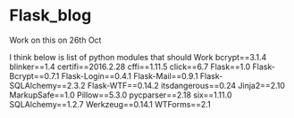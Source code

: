 # Flask_blog

Work on this on 26th Oct

I think below is list of python modules that should Work
bcrypt==3.1.4
blinker==1.4
certifi==2016.2.28
cffi==1.11.5
click==6.7
Flask==1.0
Flask-Bcrypt==0.7.1
Flask-Login==0.4.1
Flask-Mail==0.9.1
Flask-SQLAlchemy==2.3.2
Flask-WTF==0.14.2
itsdangerous==0.24
Jinja2==2.10
MarkupSafe==1.0
Pillow==5.3.0
pycparser==2.18
six==1.11.0
SQLAlchemy==1.2.7
Werkzeug==0.14.1
WTForms==2.1

